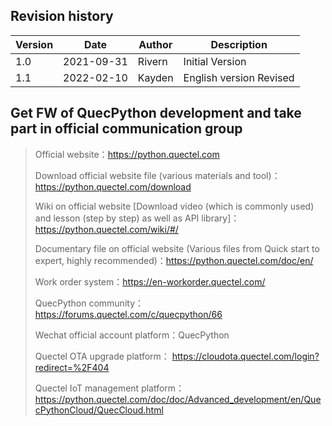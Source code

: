 ## Revision history

| **Version** | **Date** | **Author** | **Description** |
| -------- | ---------- | -------- | ----------------------------------  |
| 1.0      | 2021-09-31 | Rivern | Initial Version  |
| 1.1 | 2022-02-10 | Kayden | English version Revised |

## Get FW of QuecPython development and take part in official communication group

> Official website：https://python.quectel.com
>
> Download official website file (various materials and tool)：https://python.quectel.com/download
>
> Wiki on official website [Download video (which is commonly used) and lesson (step by step) as well as API library]：https://python.quectel.com/wiki/#/
>
> Documentary file on official website (Various files  from Quick start to expert, highly recommended)：https://python.quectel.com/doc/en/
>
> Work order system：https://en-workorder.quectel.com/
>
> QuecPython community：https://forums.quectel.com/c/quecpython/66
>
> Wechat official account platform：QuecPython
>
> Quectel OTA upgrade platform： https://cloudota.quectel.com/login?redirect=%2F404
>
> Quectel IoT management platform：https://python.quectel.com/doc/doc/Advanced_development/en/QuecPythonCloud/QuecCloud.html



